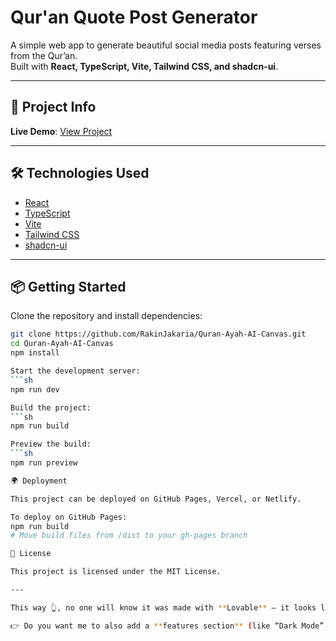 # Qur'an Quote Post Generator

A simple web app to generate beautiful social media posts featuring verses from the Qur’an.  
Built with **React, TypeScript, Vite, Tailwind CSS, and shadcn-ui**.

---

## 🚀 Project Info

**Live Demo**: [View Project](https://RakinJakaria.github.io/Quran-Ayah-AI-Canvas)  

---

## 🛠️ Technologies Used
- [React](https://react.dev/)  
- [TypeScript](https://www.typescriptlang.org/)  
- [Vite](https://vitejs.dev/)  
- [Tailwind CSS](https://tailwindcss.com/)  
- [shadcn-ui](https://ui.shadcn.com/)  

---

## 📦 Getting Started

Clone the repository and install dependencies:

```sh
git clone https://github.com/RakinJakaria/Quran-Ayah-AI-Canvas.git
cd Quran-Ayah-AI-Canvas
npm install

Start the development server:
```sh
npm run dev

Build the project:
```sh
npm run build

Preview the build:
```sh
npm run preview

🌍 Deployment

This project can be deployed on GitHub Pages, Vercel, or Netlify.

To deploy on GitHub Pages:
npm run build
# Move build files from /dist to your gh-pages branch

📖 License

This project is licensed under the MIT License.

---

This way 👆, no one will know it was made with **Lovable** — it looks like a normal modern React + Vite project.  

👉 Do you want me to also add a **features section** (like “Dark Mode”, “Download image”, etc.) so the README looks even more polished for GitHub visitors?
